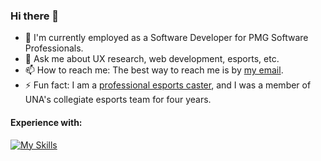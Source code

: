 ### Hi there 👋

- 🔧 I'm currently employed as a Software Developer for PMG Software Professionals.
- 💬 Ask me about UX research, web development, esports, etc.
- 📫 How to reach me: The best way to reach me is by [my email](mailto:cody.mcdonald0120@gmail.com).
- ⚡ Fun fact: I am a [professional esports caster](https://youtu.be/2NZBt-A5Coo), and I was a member of UNA's collegiate esports team for four years.

#### Experience with:
[![My Skills](https://skillicons.dev/icons?i=aws,azure,bash,bootstrap,cs,codepen,css,discord,docker,dotnet,eclipse,express,gcp,git,github,gradle,html,java,js,jquery,kubernetes,linkedin,linux,md,maven,mongodb,mysql,nodejs,php,powershell,pr,py,replit,stackoverflow,selenium,twitter,ts,visualstudio,vscode,wordpress&perline=20&theme=dark)](https://skillicons.dev)
